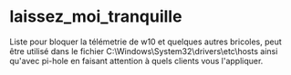# laissez_moi_tranquille
Liste pour bloquer la télémetrie de w10 et quelques autres bricoles, peut être utilisé dans le fichier C:\Windows\System32\drivers\etc\hosts 
ainsi qu'avec pi-hole en faisant attention à quels clients vous l'appliquer.

